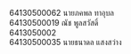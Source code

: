 64130500062 นายภคพล ทาอุบล <br>
64130500019 ณัช พูลสวัสดิ์ <br>
6413050002 <br>
64130500035 นายธนาดล แสงสว่าง
